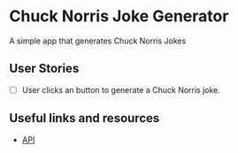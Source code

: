 # Chuck Norris Joke Generator

A simple app that generates Chuck Norris Jokes

## User Stories

-   [ ] User clicks an button to generate a Chuck Norris joke.

## Useful links and resources

-   [API](https://api.chucknorris.io/)
